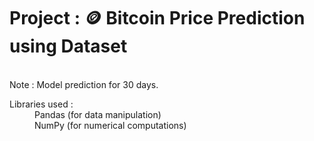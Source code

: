 <h1>Project : 🪙 Bitcoin Price Prediction using Dataset</h1> <br>
Note : Model prediction for 30 days. <br>
<dl>
    <dt>Libraries used :</dt>
    <dd>Pandas (for data manipulation)</dd>
    <dd>NumPy (for numerical computations)</dd>
</dl>

    
